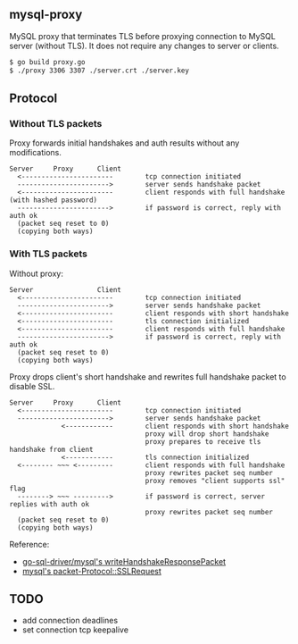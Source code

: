 ## mysql-proxy

MySQL proxy that terminates TLS before proxying connection to MySQL server (without TLS). It does not require any changes to server or clients.

```bash
$ go build proxy.go
$ ./proxy 3306 3307 ./server.crt ./server.key
```

## Protocol

### Without TLS packets

Proxy forwards initial handshakes and auth results without any modifications.

```
Server     Proxy      Client
  <-----------------------        tcp connection initiated
  ----------------------->        server sends handshake packet
  <-----------------------        client responds with full handshake (with hashed password)
  ----------------------->        if password is correct, reply with auth ok
  (packet seq reset to 0)
  (copying both ways)
```

### With TLS packets

Without proxy:

```
Server                Client
  <-----------------------        tcp connection initiated
  ----------------------->        server sends handshake packet
  <-----------------------        client responds with short handshake
  <-----------------------        tls connection initialized
  <-----------------------        client responds with full handshake
  ----------------------->        if password is correct, reply with auth ok
  (packet seq reset to 0)
  (copying both ways)
```

Proxy drops client's short handshake and rewrites full handshake packet to disable SSL.

```
Server     Proxy      Client
  <-----------------------        tcp connection initiated
  ----------------------->        server sends handshake packet
             <------------        client responds with short handshake
                                  proxy will drop short handshake
                                  proxy prepares to receive tls handshake from client
             <------------        tls connection initialized
  <-------- ~~~ <---------        client responds with full handshake
                                  proxy rewrites packet seq number
                                  proxy removes "client supports ssl" flag
  --------> ~~~ --------->        if password is correct, server replies with auth ok
                                  proxy rewrites packet seq number
  (packet seq reset to 0)
  (copying both ways)
```

Reference:

- [go-sql-driver/mysql's writeHandshakeResponsePacket](https://github.com/go-sql-driver/mysql/blob/7ac0064e822156a17a6b598957ddf5e0287f8288/packets.go#L246)
- [mysql's packet-Protocol::SSLRequest](https://dev.mysql.com/doc/internals/en/connection-phase-packets.html#packet-Protocol::SSLRequest)

## TODO

- add connection deadlines
- set connection tcp keepalive
